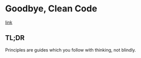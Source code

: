# Goodbye, Clean Code

[link](https://overreacted.io/goodbye-clean-code/)

## TL;DR

Principles are guides which you follow with thinking, not blindly.
